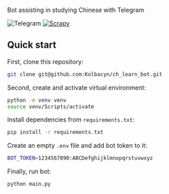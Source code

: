 Bot assisting in studying Chinese with Telegram

![Telegram](https://img.shields.io/badge/Telegram-blue?style=for-the-badge&logo=telegram)
[![Scrapy](https://img.shields.io/badge/scrapy-%14fa1c.svg?style=for-the-badge&logo=scrapy&logoColor=white)](https://scrapy.org/)

## Quick start

First, clone this repository:

```bash
git clone git@github.com:Kolbacyn/ch_learn_bot.git
```

Second, create and activate virtual environment:

```bash
python -m venv venv
source venv/Scripts/activate
```
Install dependencies from `requirements.txt`:

```bash
pip install -r requirements.txt
```

Create an empty `.env` file and add bot token to it:

```bash
BOT_TOKEN=1234567890:ABCDefghijklmnopqrstuvwxyz

```

Finally, run bot:

```bash
python main.py
```
